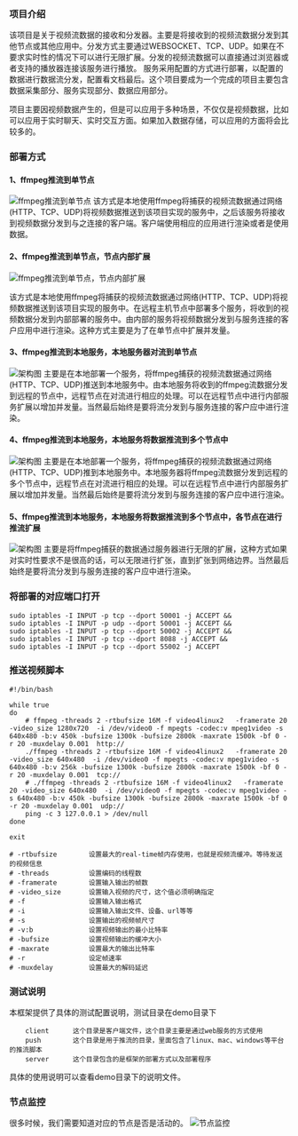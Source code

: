 ### 项目介绍
该项目是关于视频流数据的接收和分发器。主要是将接收到的视频流数据分发到其他节点或其他应用中。分发方式主要通过WEBSOCKET、TCP、UDP。如果在不要求实时性的情况下可以进行无限扩展。分发的视频流数据可以直接通过浏览器或者支持的播放器连接该服务进行播放。
服务采用配置的方式进行部署，以配置的数据进行数据流分发，配置看文档最后。这个项目要成为一个完成的项目主要包含数据采集部分、服务实现部分、数据应用部分。

项目主要因视频数据产生的，但是可以应用于多种场景，不仅仅是视频数据，比如可以应用于实时聊天、实时交互方面。如果加入数据存储，可以应用的方面将会比较多的。

### 部署方式
#### 1、ffmpeg推流到单节点
![ffmpeg推流到单节点](https://github.com/shockerjue/tsstream/blob/master/img/bushu1.png)
该方式是本地使用ffmpeg将捕获的视频流数据通过网络(HTTP、TCP、UDP)将视频数据推送到该项目实现的服务中，之后该服务将接收到视频数据分发到与之连接的客户端。客户端使用相应的应用进行渲染或者是使用数据。

#### 2、ffmpeg推流到单节点，节点内部扩展
![ffmpeg推流到单节点，节点内部扩展](https://github.com/shockerjue/tsstream/blob/master/img/bushu2.png)

该方式是本地使用ffmpeg将捕获的视频流数据通过网络(HTTP、TCP、UDP)将视频数据推送到该项目实现的服务中。在远程主机节点中部署多个服务，将收到的视频数据分发到内部部署的服务中。由内部的服务将视频数据分发到与服务连接的客户应用中进行渲染。这种方式主要是为了在单节点中扩展并发量。

#### 3、ffmpeg推流到本地服务，本地服务器对流到单节点
![架构图](https://github.com/shockerjue/tsstream/blob/master/img/bushu3.png)
主要是在本地部署一个服务，将ffmpeg捕获的视频流数据通过网络(HTTP、TCP、UDP)推送到本地服务中。由本地服务将收到的ffmpeg流数据分发到远程的节点中，远程节点在对流进行相应的处理。可以在远程节点中进行内部服务扩展以增加并发量。当然最后始终是要将流分发到与服务连接的客户应中进行渲染。

#### 4、ffmpeg推流到本地服务，本地服务将数据推流到多个节点中
![架构图](https://github.com/shockerjue/tsstream/blob/master/img/bushu4.png)
主要是在本地部署一个服务，将ffmpeg捕获的视频流数据通过网络(HTTP、TCP、UDP)推到本地服务中。本地服务器将ffmpeg流数据分发到远程的多个节点中，远程节点在对流进行相应的处理。可以在远程节点中进行内部服务扩展以增加并发量。当然最后始终是要将流分发到与服务连接的客户应中进行渲染。

#### 5、ffmpeg推流到本地服务，本地服务将数据推流到多个节点中，各节点在进行推流扩展
![架构图](https://github.com/shockerjue/tsstream/blob/master/img/bushu5.png)
主要是将ffmpeg捕获的数据通过服务器进行无限的扩展，这种方式如果对实时性要求不是很高的话，可以无限进行扩张，直到扩张到网络边界。当然最后始终是要将流分发到与服务连接的客户应中进行渲染。

### 将部署的对应端口打开
```
sudo iptables -I INPUT -p tcp --dport 50001 -j ACCEPT &&
sudo iptables -I INPUT -p udp --dport 50001 -j ACCEPT &&
sudo iptables -I INPUT -p tcp --dport 50002 -j ACCEPT &&
sudo iptables -I INPUT -p tcp --dport 8088 -j ACCEPT &&
sudo iptables -I INPUT -p tcp --dport 55002 -j ACCEPT 
```


### 推送视频脚本
```
#!/bin/bash

while true
do
    # ffmpeg -threads 2 -rtbufsize 16M -f video4linux2   -framerate 20 -video_size 1280x720  -i /dev/video0 -f mpegts -codec:v mpeg1video -s 640x480 -b:v 450k -bufsize 1300k -bufsize 2800k -maxrate 1500k -bf 0 -r 20 -muxdelay 0.001  http://
    ./ffmpeg -threads 2 -rtbufsize 16M -f video4linux2   -framerate 20 -video_size 640x480  -i /dev/video0 -f mpegts -codec:v mpeg1video -s 640x480 -b:v 256k -bufsize 1300k -bufsize 2800k -maxrate 1500k -bf 0 -r 20 -muxdelay 0.001  tcp://
    # ./ffmpeg -threads 2 -rtbufsize 16M -f video4linux2   -framerate 20 -video_size 640x480  -i /dev/video0 -f mpegts -codec:v mpeg1video -s 640x480 -b:v 450k -bufsize 1300k -bufsize 2800k -maxrate 1500k -bf 0 -r 20 -muxdelay 0.001  udp://
    ping -c 3 127.0.0.1 > /dev/null
done

exit

# -rtbufsize        设置最大的real-time帧内存使用，也就是视频流缓冲。等待发送的视频信息
# -threads          设置编码的线程数
# -framerate        设置输入输出的帧数 
# -video_size       设置输入视频的尺寸，这个值必须明确指定
# -f                设置输入输出格式
# -i                设置输入输出文件、设备、url等等
# -s                设置输出的视频帧尺寸
# -v:b              设置视频输出的最小比特率
# -bufsize          设置视频输出的缓冲大小  
# -maxrate          设置最大的输出比特率
# -r                设定帧速率
# -muxdelay         设置最大的解码延迟
```


### 测试说明
本框架提供了具体的测试配置说明，测试目录在demo目录下
```
    client      这个目录是客户端文件，这个目录主要是通过web服务的方式使用
    push        这个目录是用于推流的目录，里面包含了linux、mac、windows等平台的推流脚本
    server      这个目录包含的是框架的部署方式以及部署程序
```
具体的使用说明可以查看demo目录下的说明文件。


### 节点监控
很多时候，我们需要知道对应的节点是否是活动的。
![节点监控](https://github.com/shockerjue/tsstream/blob/master/img/monitor.jpg)